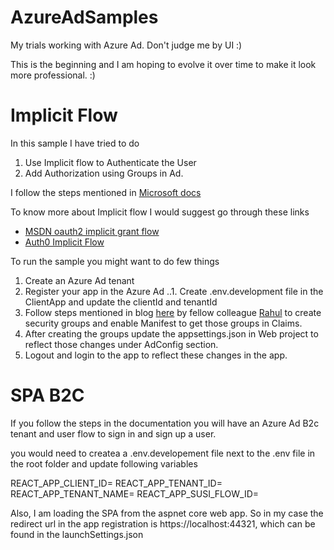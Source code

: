 # AzureAdSamples
My trials working with Azure Ad. Don't judge me by UI :)

This is the beginning and I am hoping to evolve it over time to make it look more professional. :)

# Implicit Flow 
In this sample I have tried to do
1. Use Implicit flow to Authenticate the User
2. Add Authorization using Groups in Ad. 

I follow the steps mentioned in [Microsoft docs](https://docs.microsoft.com/en-us/azure/active-directory/develop/quickstart-v2-aspnet-core-webapp#startup-class)

To know more about Implicit flow I would suggest go through these links
* [MSDN oauth2 implicit grant flow](https://docs.microsoft.com/en-us/azure/active-directory/develop/v2-oauth2-implicit-grant-flow)
* [Auth0 Implicit Flow](https://auth0.com/docs/flows/concepts/implicit)

To run the sample you might want to do few things
1. Create an Azure Ad tenant
2. Register your app in the Azure Ad
..1. Create .env.development file in the ClientApp and update the clientId and tenantId
3. Follow steps mentioned in blog [here](https://www.rahulpnath.com/blog/dot-net-core-api-and-azure-ad-groups-based-access/) by fellow colleague [Rahul](https://github.com/rahulpnath) to create security groups and enable Manifest to get those groups in Claims.
4. After creating the groups update the appsettings.json in Web project to reflect those changes under AdConfig section. 
5. Logout and login to the app to reflect these changes in the app.

# SPA B2C

If you follow the steps in the documentation you will have an Azure Ad B2c tenant and user flow to sign in and sign up a user. 


you would need to createa a .env.developement file next to the .env file in the root folder and update following variables

REACT_APP_CLIENT_ID=
REACT_APP_TENANT_ID=
REACT_APP_TENANT_NAME=
REACT_APP_SUSI_FLOW_ID= 

Also, I am loading the SPA from the aspnet core web app. So in my case the redirect url in the app registration is https://localhost:44321, which can be found in the launchSettings.json
